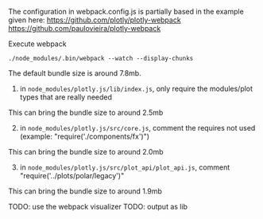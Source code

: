 The configuration in webpack.config.js is partially based in the example given here:
https://github.com/plotly/plotly-webpack
https://github.com/paulovieira/plotly-webpack

Execute webpack
```console
./node_modules/.bin/webpack --watch --display-chunks
```

The default bundle size is around 7.8mb.

1) in `node_modules/plotly.js/lib/index.js`, only require the modules/plot types that are really needed

This can bring the bundle size to around 2.5mb

2) in `node_modules/plotly.js/src/core.js`, comment the requires not used (example: "require('./components/fx')")

This can bring the bundle size to around 2.0mb

3) in `node_modules/plotly.js/src/plot_api/plot_api.js`, comment "require('../plots/polar/legacy')"

This can bring the bundle size to around 1.9mb	

TODO: use the webpack visualizer 
TODO: output as lib